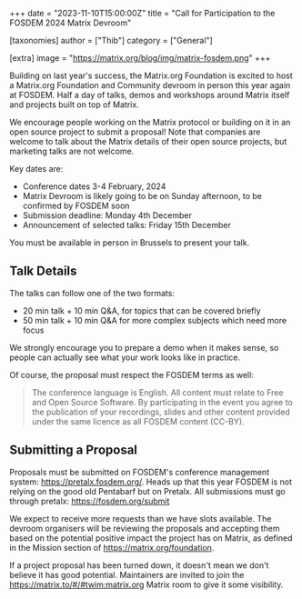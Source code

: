 +++
date = "2023-11-10T15:00:00Z"
title = "Call for Participation to the FOSDEM 2024 Matrix Devroom"

[taxonomies]
author = ["Thib"]
category = ["General"]

[extra]
image = "https://matrix.org/blog/img/matrix-fosdem.png"
+++

Building on last year's success, the Matrix.org Foundation is excited to host a Matrix.org Foundation and Community devroom in person this year again at FOSDEM. Half a day of talks, demos and workshops around Matrix itself and projects built on top of Matrix.

We encourage people working on the Matrix protocol or building on it in an open source project to submit a proposal! Note that companies are welcome to talk about the Matrix details of their open source projects, but marketing talks are not welcome.

<!-- more -->

Key dates are:

- Conference dates 3-4 February, 2024
- Matrix Devroom is likely going to be on Sunday afternoon, to be confirmed by FOSDEM soon
- Submission deadline: Monday 4th December
- Announcement of selected talks: Friday 15th December

You must be available in person in Brussels to present your talk.

## Talk Details

The talks can follow one of the two formats:

* 20 min talk + 10 min Q&A, for topics that can be covered briefly
* 50 min talk + 10 min Q&A for more complex subjects which need more focus

We strongly encourage you to prepare a demo when it makes sense, so people can actually see what your work looks like in practice.

Of course, the proposal must respect the FOSDEM terms as well:

> The conference language is English. All content must relate to Free and Open Source Software. By participating in the event you agree to the publication of your recordings, slides and other content provided under the same licence as all FOSDEM content (CC-BY).

## Submitting a Proposal

Proposals must be submitted on FOSDEM's conference management system: <https://pretalx.fosdem.org/>. Heads up that this year FOSDEM is not relying on the good old Pentabarf but on Pretalx. All submissions must go through pretalx: <https://fosdem.org/submit>

We expect to receive more requests than we have slots available. The devroom organisers will be reviewing the proposals and accepting them based on the potential positive impact the project has on Matrix, as defined in the Mission section of <https://matrix.org/foundation>.

If a project proposal has been turned down, it doesn't mean we don't believe it has good potential. Maintainers are invited to join the <https://matrix.to/#/#twim:matrix.org> Matrix room to give it some visibility.


